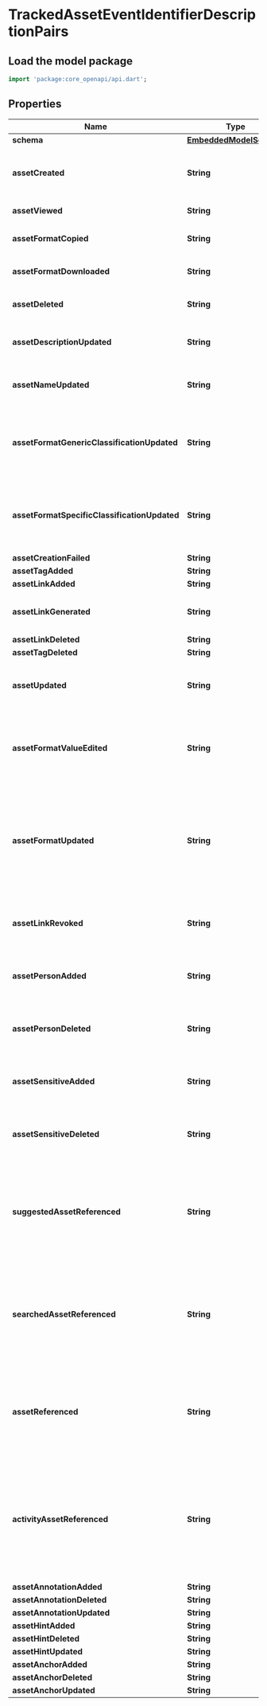 # TrackedAssetEventIdentifierDescriptionPairs

## Load the model package
```dart
import 'package:core_openapi/api.dart';
```

## Properties
Name | Type | Description | Notes
------------ | ------------- | ------------- | -------------
**schema** | [**EmbeddedModelSchema**](EmbeddedModelSchema) |  | [optional] 
**assetCreated** | **String** | The key value pair for an asset being created. | [optional] 
**assetViewed** | **String** | An asset was viewed | [optional] 
**assetFormatCopied** | **String** | An asset's format was copied | [optional] 
**assetFormatDownloaded** | **String** | An asset's format was downloaded | [optional] 
**assetDeleted** | **String** | An asset was deleted or not | [optional] 
**assetDescriptionUpdated** | **String** | An asset was redescribed by the user | [optional] 
**assetNameUpdated** | **String** | An asset was renamed by the user | [optional] 
**assetFormatGenericClassificationUpdated** | **String** | A generic classification was changed on a format within an asset | [optional] 
**assetFormatSpecificClassificationUpdated** | **String** | A specific classification was changed on a format within an asset | [optional] 
**assetCreationFailed** | **String** |  | [optional] 
**assetTagAdded** | **String** |  | [optional] 
**assetLinkAdded** | **String** |  | [optional] 
**assetLinkGenerated** | **String** | user generated a link for the asset | [optional] 
**assetLinkDeleted** | **String** |  | [optional] 
**assetTagDeleted** | **String** |  | [optional] 
**assetUpdated** | **String** | This is just a generic string for an asset was updated. | [optional] 
**assetFormatValueEdited** | **String** | This is a side effect event for a format value getting edited that exists on an asset. | [optional] 
**assetFormatUpdated** | **String** | This is a generic activity event for an asset getting updated because our format was updated for some reason. | [optional] 
**assetLinkRevoked** | **String** | This means that a shareable link was revoked. | [optional] 
**assetPersonAdded** | **String** | This just means that a person was added via the user. | [optional] 
**assetPersonDeleted** | **String** | This just means that a person was deleted via the user. | [optional] 
**assetSensitiveAdded** | **String** | This just means that a sensitive was added via the user. | [optional] 
**assetSensitiveDeleted** | **String** | This just means that a sensitive was deleted via the user. | [optional] 
**suggestedAssetReferenced** | **String** | This means that an asset was view/used while the user was looking at the suggestion view. | [optional] 
**searchedAssetReferenced** | **String** | This means that an asset was view/used while the user was looking at the searching view. | [optional] 
**assetReferenced** | **String** | This means that an asset was view/used while the user was looking at the default view. | [optional] 
**activityAssetReferenced** | **String** | This means that a user referenced an asset by first clicking on an asset within an activity event.(ie from the activity view) | [optional] 
**assetAnnotationAdded** | **String** |  | [optional] 
**assetAnnotationDeleted** | **String** |  | [optional] 
**assetAnnotationUpdated** | **String** |  | [optional] 
**assetHintAdded** | **String** |  | [optional] 
**assetHintDeleted** | **String** |  | [optional] 
**assetHintUpdated** | **String** |  | [optional] 
**assetAnchorAdded** | **String** |  | [optional] 
**assetAnchorDeleted** | **String** |  | [optional] 
**assetAnchorUpdated** | **String** |  | [optional] 





